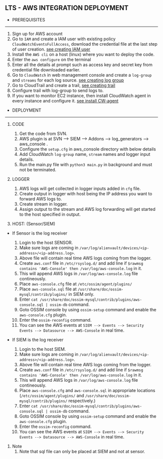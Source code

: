 LTS - AWS INTEGRATION DEPLOYMENT
----------------------------------------

* PREREQUISITES
------------------------------------------------
   1. Sign up for AWS account
   2. Go to `IAM` and create a IAM user with existing policy `CloudWatchEventsFullAccess`, download the credential file at the last step of user creation. [see creating IAM user](https://www.google.com/url?sa=t&rct=j&q=&esrc=s&source=web&cd=&cad=rja&uact=8&ved=2ahUKEwi2--bFhZvqAhVC4XMBHUP2CwwQFjAAegQIBBAB&url=https%3A%2F%2Fdocs.aws.amazon.com%2FIAM%2Flatest%2FUserGuide%2Fid_users_create.html&usg=AOvVaw1QBSa1KvEcA6W3pn9hJfzn)
   3. Install the `AWS cli` on a host (linux) where you want to deploy the code.
   4. Enter the `aws configure` on the terminal
   5. Enter all the details at prompt such as access key and secret key from credential file downloaded earlier.
   2. Go to `CloudWatch` in web management console and create a `log-group` and `streams` for each log source. [see creating log group](https://www.google.com/url?sa=t&rct=j&q=&esrc=s&source=web&cd=&cad=rja&uact=8&ved=2ahUKEwilt6qvhZvqAhXlyzgGHRVsDvcQFjABegQIDBAD&url=https%3A%2F%2Fdocs.aws.amazon.com%2FAmazonCloudWatch%2Flatest%2Flogs%2FWorking-with-log-groups-and-streams.html%23%3A~%3Atext%3DTo%2520create%2520a%2520log%2520group%2Cthen%2520choose%2520Create%2520log%2520group.&usg=AOvVaw2lL2qcHRVtpOur6tSUV8Qp)
   3. Go to CloudTrail and create a trail, [see creating trail](https://www.google.com/url?sa=t&rct=j&q=&esrc=s&source=web&cd=&cad=rja&uact=8&ved=2ahUKEwi16NTxhJvqAhWd93MBHdpnBK0QFjABegQIDRAD&url=https%3A%2F%2Fdocs.aws.amazon.com%2Fawscloudtrail%2Flatest%2Fuserguide%2Fcloudtrail-create-a-trail-using-the-console-first-time.html%23%3A~%3Atext%3DTo%2520create%2520a%2520CloudTrail%2520trail%2520with%2520the%2520AWS%2520Management%2520Console%26text%3DChoose%2520the%2520AWS%2520Region%2520where%2CChoose%2520Get%2520Started%2520Now.%26text%3DIf%2520you%2520do%2520not%2520see%2Ca%2520name%2520for%2520your%2520trail.&usg=AOvVaw1uvcfOEFwcgGR2ZNTDMBTB)
   4. Configure trail with log-group to send logs to.
   5. If you want to monitor EC2 instance, then install CloudWatch agent in every instance and configure it. [see install CW-agent](https://www.google.com/url?sa=t&rct=j&q=&esrc=s&source=web&cd=&cad=rja&uact=8&ved=2ahUKEwib9sOFhpvqAhWXbn0KHexhACQQFjAAegQIAhAB&url=https%3A%2F%2Fdocs.aws.amazon.com%2FAmazonCloudWatch%2Flatest%2Fmonitoring%2Finstall-CloudWatch-Agent-on-EC2-Instance.html&usg=AOvVaw3V1Fxrih_hIFcb11PTfsAP)


* DEPLOYMENT
--------------------------------------------------

1. CODE

    1. Get the code from SVN.
    2. AWS plugin is at SVN --> SIEM --> Addons --> log_generators --> aws_console .
    3. Configure the `setup.cfg` in aws_console directory with below details
    4. Add CloudWatch `log-group` name, `stream` names and logger input details.
    3. Run the main.py file with `python3 main.py` in background and must not be terminated.

2. LOGGER
    1. AWS logs will get collected in logger inputs added in `cfg` file.
    2. Create output in logger with host being the IP address you want to forward AWS logs to.
    3. Create stream in logger.
    4. Assign output to the stream and AWS log forwarding will get started to the host specified in output.
    
3. HOST: (Sensor/SIEM)

  * If Sensor is the log receiver

       1. Login to the host SENSOR.
       2. Make sure logs are coming in  `/var/log/alienvault/devices/<ip-address>/<ip-address.log>`.
       3. Above file will contain real time AWS logs coming from the logger.
       4. Create `aws.conf` file in `/etc/rsyslog.d/` and add line if `$rawmsg contains 'AWS-Console' then /var/log/aws-console.log` in it. 
       5. This will append AWS logs in `/var/log/aws-console.log` file contineously.
       6. Place `aws-console.cfg` file at `/etc/ossim/agent/plugins/`
       7. Place `aws-console.sql` file at `/usr/share/doc/ossim-mysql/contrib/plugins/` in SIEM only.
       8. Enter `cat /usr/share/doc/ossim-mysql/contrib/plugins/aws-console.sql | ossim-db` command.
       9. Goto OSSIM console by using `ossim-setup` command and enable the `aws-console.cfg` plugin.
       10. Enter the `ossim-reconfig` command.
       11. You can see the AWS events at `SIEM --> Events --> Security Events --> Datasource --> AWS-Console` in real time.
  
  * If SIEM is the log receiver

       1. Login to the host SIEM.
       2. Make sure logs are coming in  `/var/log/alienvault/devices/<ip-address>/<ip-address.log>`.
       3. Above file will contain real time AWS logs coming from the logger.
       4. Create `aws.conf` file in `/etc/rsyslog.d/` and add line if `$rawmsg contains 'AWS-Console' then /var/log/aws-console.log` in it. 
       5. This will append AWS logs in `/var/log/aws-console.log` file contineously.
       6. Place `aws-console.cfg` and `aws-console.sql` in appropriate locations (`/etc/ossim/agent/plugins/` and `/usr/share/doc/ossim-mysql/contrib/plugins/` respectively.)
       8. Enter `cat /usr/share/doc/ossim-mysql/contrib/plugins/aws-console.sql | ossim-db` command.
       9. Goto OSSIM console by using `ossim-setup` command and enable the `aws-console.cfg` plugin.
       10. Enter the `ossim-reconfig` command.
       11. You can see the AWS events at `SIEM --> Events --> Security Events --> Datasource --> AWS-Console` in real time.

1. Note
    1. Note that sql file can only be placed at SIEM and not at sensor.
